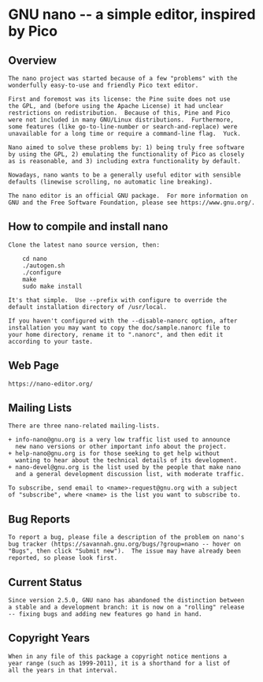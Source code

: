 
#          GNU nano -- a simple editor, inspired by Pico

## Overview

    The nano project was started because of a few "problems" with the
    wonderfully easy-to-use and friendly Pico text editor.

    First and foremost was its license: the Pine suite does not use
    the GPL, and (before using the Apache License) it had unclear
    restrictions on redistribution.  Because of this, Pine and Pico
    were not included in many GNU/Linux distributions.  Furthermore,
    some features (like go-to-line-number or search-and-replace) were
    unavailable for a long time or require a command-line flag.  Yuck.

    Nano aimed to solve these problems by: 1) being truly free software
    by using the GPL, 2) emulating the functionality of Pico as closely
    as is reasonable, and 3) including extra functionality by default.

    Nowadays, nano wants to be a generally useful editor with sensible
    defaults (linewise scrolling, no automatic line breaking).

    The nano editor is an official GNU package.  For more information on
    GNU and the Free Software Foundation, please see https://www.gnu.org/.

## How to compile and install nano

    Clone the latest nano source version, then:

        cd nano
        ./autogen.sh
        ./configure
        make
        sudo make install

    It's that simple.  Use --prefix with configure to override the
    default installation directory of /usr/local.

    If you haven't configured with the --disable-nanorc option, after
    installation you may want to copy the doc/sample.nanorc file to
    your home directory, rename it to ".nanorc", and then edit it
    according to your taste.

## Web Page

    https://nano-editor.org/

## Mailing Lists

    There are three nano-related mailing-lists.

    + info-nano@gnu.org is a very low traffic list used to announce
      new nano versions or other important info about the project.
    + help-nano@gnu.org is for those seeking to get help without
      wanting to hear about the technical details of its development.
    + nano-devel@gnu.org is the list used by the people that make nano
      and a general development discussion list, with moderate traffic.

    To subscribe, send email to <name>-request@gnu.org with a subject
    of "subscribe", where <name> is the list you want to subscribe to.

## Bug Reports

    To report a bug, please file a description of the problem on nano's
    bug tracker (https://savannah.gnu.org/bugs/?group=nano -- hover on
    "Bugs", then click "Submit new").  The issue may have already been
    reported, so please look first.

## Current Status

    Since version 2.5.0, GNU nano has abandoned the distinction between
    a stable and a development branch: it is now on a "rolling" release
    -- fixing bugs and adding new features go hand in hand.

## Copyright Years

    When in any file of this package a copyright notice mentions a
    year range (such as 1999-2011), it is a shorthand for a list of
    all the years in that interval.
